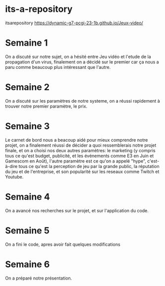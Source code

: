 # its-a-repository
itsarepository
https://dynamic-g7-pcgi-23-1b.github.io/Jeux-video/


# Semaine 1 

On a discuté sur notre sujet, on a hésité entre Jeu vidéo et l'etude de la propagation d'un virus, finalement on a décidé sur le premier car ça nous a paru comme beaucoup plus intéressant que l'autre.



# Semaine 2 
On a discuté sur les paramètres de notre systeme, on a réussi rapidement à trouver notre premier paramètre, le prix.
# Semaine 3  
Le carnet de bord nous a beacoup aidé pour mieux comprendre notre projet, on a finalement réussi de décider a quoi ressemblerais notre projet finale, et on a choisi nos deux autres paramètres: le marketing (y compris tous ce qu'est budget, publicité, et les événements comme E3 en Juin et Gamescom en Août), l'autre paramètre est ce qu'on a appelé "hype", c'est-à-dire tous ce qu'est la perception de jeu par la grande public, la réputation du jeu et de l'entreprise, et son popularité sur les reseaux comme Twitch et Youtube.


# Semaine 4  
On a avancé nos recherches sur le projet, et sur l'application du code.

# Semaine 5 
On a fini le code, apres avoir fait quelques modifications 

# Semaine 6 
On a préparé notre présentation.
